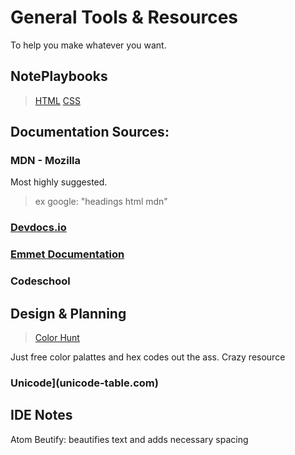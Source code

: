 
# General Tools & Resources
To help you make whatever you want.

## NotePlaybooks
> [HTML](/htmlplaybook.html)
> [CSS](/cssplaybook.html)

## Documentation Sources:

### MDN - Mozilla
Most highly suggested.
> ex google: "headings html mdn"

### [Devdocs.io](devdocs.io)

### [Emmet Documentation](docs.emmet.io/cheat-sheet)

### Codeschool

## Design & Planning

> [Color Hunt](colorhunt.co)

Just free color palattes and hex codes out the ass. Crazy resource

### Unicode](unicode-table.com)


## IDE Notes

Atom Beutify: beautifies text and adds necessary spacing